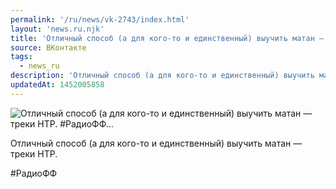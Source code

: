 ```yaml
---
permalink: '/ru/news/vk-2743/index.html'
layout: 'news.ru.njk'
title: 'Отличный способ (а для кого-то и единственный) выучить матан — треки НТР. #РадиоФФ'
source: ВКонтакте
tags:
  - news_ru
description: 'Отличный способ (а для кого-то и единственный) выучить матан — треки НТР. #РадиоФФ…'
updatedAt: 1452005858
---
```

![Отличный способ (а для кого-то и единственный) выучить матан — треки НТР. #РадиоФФ…](https://sun9-72.userapi.com/impf/c628218/v628218023/4c0e2/T2MtwNXhrvo.jpg?size=700x507&quality=96&proxy=1&sign=9dd87a4759938dfc11a8ff98d33d430e&c_uniq_tag=HSbMhr5f4i0eIHFmySdgrB257IXBnN89Guob4z8Kflw&type=album)

Отличный способ (а для кого-то и единственный) выучить матан — треки НТР.

#РадиоФФ
